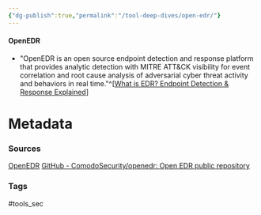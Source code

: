 ```yaml
---
{"dg-publish":true,"permalink":"/tool-deep-dives/open-edr/"}
---
```


#### OpenEDR
- "OpenEDR is an open source endpoint detection and response platform that provides analytic detection with MITRE ATT&CK visibility for event correlation and root cause analysis of adversarial cyber threat activity and behaviors in real time."^[[What is EDR? Endpoint Detection & Response Explained](https://www.openedr.com/)]






# Metadata

### Sources
[OpenEDR](https://www.openedr.com/)
[GitHub - ComodoSecurity/openedr: Open EDR public repository](https://github.com/ComodoSecurity/openedr)
### Tags
#tools_sec 